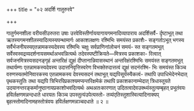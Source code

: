 +++
title = "०२ अदर्शि गातुरुरवे"

+++

गातुर्गमनशीला वरीयसीउरुतरा उषाः उरवेविस्तीर्णाययागायगमनादिव्यापाराय अदर्शिसर्वै- र्दृष्टाभूत् तथा ऋतस्यगमनशीलस्यादित्यस्यपन्थामार्गः आकाशलक्षणः रश्मिभिः समयंस्त प्रकाशैः- सङ्गतोऽभूत् भगस्य सर्वैर्भजनीयस्यएतन्नामकस्यदेवस्य रश्मिभिः चक्षुः सर्वप्राणिनांलोचनं समयं- स्त सङ्गतमभूत् सर्वेस्वस्वद्रव्यदर्शनायसमर्थाअभवन्नित्यर्थः तदेवस्पष्टीक्रियते—मित्रस्य प्रकाशका- रित्वात् सर्वजनमित्रस्यसदनङ्गृहं अन्तरिक्षं द्युक्षं दीप्तानान्निवासस्थानं अन्तरिक्षंरश्मिभिः समयंस्त सङ्गतमभूत् तथार्यम्णः एतन्नामकस्यदेवस्य उदात्तनिवृत्तिस्वरेण विभक्तेरुदात्तत्वं द्युक्षं सदनंरश्मि- भिः समयंस्त किञ्च वरुणस्यतमोनिवारकस्य एतन्नामकस्य देवस्यसदनं तथाभूत् यद्यपिसूर्यस्यैकत्वं- तथापि उपाधिभेदेनभेदात् पृथकस्तुतिः तथा यद्यपि त्रिभिरपिप्रकाश्यमप्यन्तरिक्षमेकं तथापि प्रकाशकानाम्भेदात् त्रिधास्तूयते उदयानन्तरङ्कर्मानुष्ठानायप्रकाशोभवदित्यर्थः अथअतःकारणात् उदितत्वादेवउक्थ्यंस्तुत्यम्बृहत् प्रभूतंवयः हविर्लक्षणमन्नन्दधाते धारयतः किञ्च उपस्तुत्यंउपेत्यस्तो- तव्यंएतिस्तुशास्वित्यादिनाक्यप् बृहत्स्तोमादिनामहस्तोत्रंवयः हविर्लक्षणमन्नञ्चदधाते ॥ २ ॥